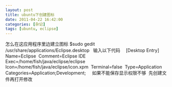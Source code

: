 ```yaml
---
layout: post
title: ubuntu下创建图标
date: 2011-04-22 16:42:00
categories: [杂记]
tags: [ubuntu, eclipse]
---
```

怎么在这应用程序里边建立图标
$sudo gedit /usr/share/applications/Eclipse.desktop
 
输入以下代码　
[Desktop Entry] 
Name=Eclipse 
Comment=Eclipse 
IDE 
Exec=/home/fish/java/eclipse/eclipse 
Icon=/home/fish/java/eclipse/icon.xpm 
Terminal=false 
Type=Application 
Categories=Application;Development;
   
如果不能保存显示权限不够 
先创建文件再打开修改

